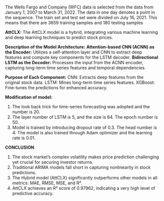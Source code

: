 The Wells Fargo and Company (WFC) data is selected from the data from January 1, 2007 to March 31, 2022. The data in one day denotes a point in the sequence.
The train set and test set were divided on July 16, 2021. This means that there are 3659 training samples and 180 testing samples

**AttCLX:** The AttCLX model is a hybrid, integrating various machine learning and deep learning techniques to predict stock prices.

**Description of the Model Architecture:**
    **Attention-based CNN (ACNN) as the Encoder:** Utilizes a self-attention layer and CNN to extract deep features and compute key components for the LSTM decoder.
    **Bidirectional LSTM as the Decoder:** Processes the input from the ACNN encoder, capturing long-term time series features and temporal dependencies.

**Purpose of Each Component:**
    CNN: Extracts deep features from the original stock data.
    LSTM: Mines long-term time series features.
    XGBoost: Fine-tunes the predictions for enhanced accuracy.


**Modification of model:**
1. The look back trick for time-series forecasting was adopted and the number is 20.
2. The layer number of LSTM is 5, and the size is 64. The epoch number is 50.
3. Model is trained by introducing dropout rate of 0.3. The head number is 4. The model is also trained through Adam optimizer and the learning rate is 0.01.

**CONCLUSION**
1. The stock market’s complex volatility makes price prediction challenging yet crucial for securing investor returns.
2. Traditional ARIMA models fall short in capturing nonlinearity in stock predictions.
3. The Hybrid model (AttCLX) significantly outperforms other models in all metrics: MAE, RMSE, MSE, and R².
4. AttCLX achieves an R² score of 0.97962, indicating a very high level of predictive accuracy.
